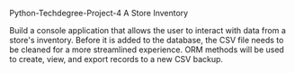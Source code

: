 Python-Techdegree-Project-4
A Store Inventory

Build a console application that allows the user to interact with data from a store's inventory.
Before it is added to the database, the CSV file needs to be cleaned for a more streamlined experience.
ORM methods will be used to create, view, and export records to a new CSV backup.
